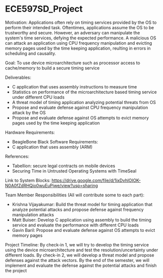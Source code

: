 # ECE597SD_Project

 Motivation:
    Applications often rely on timing services provided by the OS to perform their intended task. Oftentimes, applications assume the OS to be trustworthy and secure. However, an adversary can manipulate the system's time services, defying the expected performance. A malicious OS can attack an application using CPU frequency manipulation and evicting memory pages used by the time keeping application, reulting in errors in scheduling and causality.
    
Goal:
  To use device microarchitecture such as processor access to cache/memory to build a secure timing service
  
Deliverables:
  - C application that uses assembly instructions to measure time
  - Statistics on performance of the microarchitecture based timing service under different CPU loads
  - A threat model of timing application analyzing potential threats from OS
  - Propose and evaluate defense against CPU frequency manipulation attack by the OS
  - Propose and evaluate defense against OS attempts to evict memory pages used by the time keeping application

Hardware Requirements:
  - BeagleBone Black
Software Requirements:
  - C application that uses assembly (ARM)  

References:
 - Tabellion: secure legal contracts on mobile devices
 - Securing Time in Untrusted Operating Systems with TimeSeal

Link to System Blocks: https://drive.google.com/file/d/1ixDvhlOIOK-N0A0fZdRHQio0wuEuPjwe/view?usp=sharing

Team Member Responsibilities (All will contribute some to each part):
 - Krishna Vijayakumar: Build the threat model for timing application that analyze potential attacks and propose defense against frequency manipulation attacks
 - Matt Buiser: Develop C application using assembly to build the timing service and evaluate the performance with different CPU loads
 - Gavin Baril: Propose and evaluate defense against OS attempts to evict memory pages

Project Timeline:
  By check-in 1, we will try to develop the timing service using the device microarchitecture and test the resolution/uncertainty under different loads. By check-in 2, we will develop a threat model and propose defenses against the attack vectors. By the end of the semester, we will implement and evaluate the defense against the potential attacks and finish the project
 
 

  
  
